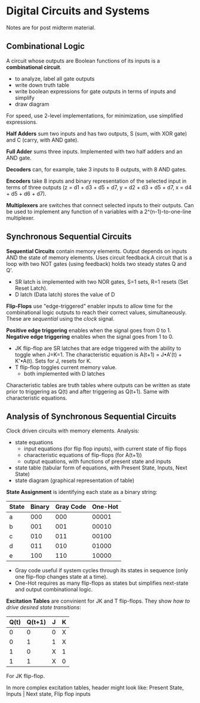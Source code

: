 # Digital Circuits and Systems
Notes are for post midterm material.
## Combinational Logic
A circuit whose outputs are Boolean functions of its inputs is a **combinational circuit**. 
- to analyze, label all gate outputs
- write down truth table
- write boolean expressions for gate outputs in terms of inputs and simplify
- draw diagram

For speed, use 2-level implementations, for minimization, use simplified expressions.

**Half Adders** sum two inputs and has two outputs, S (sum, with XOR gate) and C (carry, with AND gate).

**Full Adder** sums three inputs. Implemented with two half adders and an AND gate.

**Decoders** can, for example, take 3 inputs to 8 outputs, with 8 AND gates.

**Encoders** take 8 inputs and binary representation of the selected input in terms of three outputs (z = d1 + d3 + d5 + d7, y = d2 + d3 + d5 + d7, x = d4 + d5 + d6 + d7).

**Multiplexers** are switches that connect selected inputs to their outputs. Can be used to implement any function of n variables with a 2^(n-1)-to-one-line multiplexer.

## Synchronous Sequential Circuits
**Sequential Circuits** contain memory elements. Output depends on inputs AND the state of memory elements. Uses circuit feedback.A circuit that is a loop with two NOT gates (using feedback) holds two steady states Q and Q'. 
- SR latch is implemented with two NOR gates, S=1 sets, R=1 resets (Set Reset Latch).
- D latch (Data latch) stores the value of D

**Flip-Flops** use "edge-triggered" enabler inputs to allow time for the combinational logic outputs to reach their correct values, simultaneously. These are *sequential* using the *clock* signal.

**Positive edge triggering** enables when the signal goes from 0 to 1. **Negative edge triggering** enables when the signal goes from 1 to 0.
- JK flip-flop are SR latches that are edge triggered with the ability to toggle when J=K=1. The characteristic equation is A(t+1) = J•A'(t) + K'•A(t). Sets for J, resets for K.
- T flip-flop toggles current memory value.
  - both implemented with D latches

Characteristic tables are truth tables where outputs can be written as state prior to triggering as Q(t) and after triggering as Q(t+1). Same with characteristic equations.

## Analysis of Synchronous Sequential Circuits
Clock driven circuits with memory elements. Analysis:
- state equations
  - input equations (for flip flop inputs), with current state of flip flops
  - characteristic equations of flip-flops (for A(t+1))
  - output equations, with functions of present state and inputs
- state table (tabular form of equations, with Present State, Inputs, Next State)
- state diagram (graphical representation of table)

**State Assignment** is identifying each state as a binary string:

State | Binary  | Gray Code | One-Hot
----- | ------- | --------- | --------
a     | 000     | 000       | 00001
b     | 001     | 001       | 00010
c     | 010     | 011       | 00100
d     | 011     | 010       | 01000
e     | 100     | 110       | 10000

- Gray code useful if system cycles through its states in sequence (only one flip-flop changes state at a time).
- One-Hot requires as many flip-flops as states but simplifies next-state and output combinational logic.

**Excitation Tables** are convinient for JK and T flip-flops. They show *how to drive desired state transitions*:

Q(t) | Q(t+1)  | J | K
----- | ------- | --------- | --------
0     | 0     | 0       | X
0     | 1     | 1       | X
1     | 0     | X       | 1
1     | 1     | X       | 0

For JK flip-flop.

In more complex excitation tables, header might look like: Present State, Inputs | Next state, Flip flop inputs

